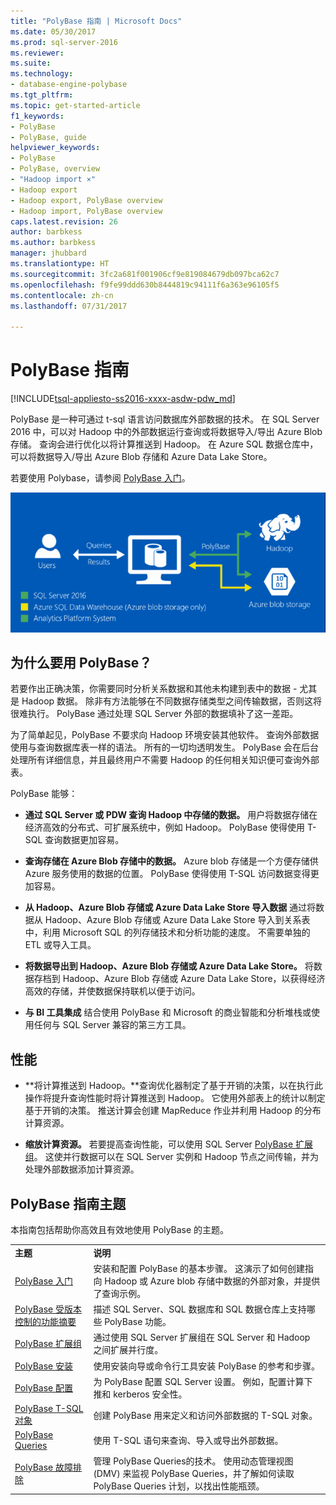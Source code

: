 ```yaml
---
title: "PolyBase 指南 | Microsoft Docs"
ms.date: 05/30/2017
ms.prod: sql-server-2016
ms.reviewer: 
ms.suite: 
ms.technology:
- database-engine-polybase
ms.tgt_pltfrm: 
ms.topic: get-started-article
f1_keywords:
- PolyBase
- PolyBase, guide
helpviewer_keywords:
- PolyBase
- PolyBase, overview
- "Hadoop import ×"
- Hadoop export
- Hadoop export, PolyBase overview
- Hadoop import, PolyBase overview
caps.latest.revision: 26
author: barbkess
ms.author: barbkess
manager: jhubbard
ms.translationtype: HT
ms.sourcegitcommit: 3fc2a681f001906cf9e819084679db097bca62c7
ms.openlocfilehash: f9fe99ddd630b8444819c94111f6a363e96105f5
ms.contentlocale: zh-cn
ms.lasthandoff: 07/31/2017

---
```

# <a name="polybase-guide"></a>PolyBase 指南
[!INCLUDE[tsql-appliesto-ss2016-xxxx-asdw-pdw_md](../../includes/tsql-appliesto-ss2016-xxxx-asdw-pdw-md.md)]

  PolyBase 是一种可通过 t-sql 语言访问数据库外部数据的技术。  在 SQL Server 2016 中，可以对 Hadoop 中的外部数据运行查询或将数据导入/导出 Azure Blob 存储。 查询会进行优化以将计算推送到 Hadoop。 在 Azure SQL 数据仓库中，可以将数据导入/导出 Azure Blob 存储和 Azure Data Lake Store。
  
  
 若要使用 Polybase，请参阅 [PolyBase 入门](../../relational-databases/polybase/get-started-with-polybase.md)。  
  
 ![PolyBase 逻辑](../../relational-databases/polybase/media/polybase-logical.png "PolyBase 逻辑")  
  
## <a name="why-use-polybase"></a>为什么要用 PolyBase？  
若要作出正确决策，你需要同时分析关系数据和其他未构建到表中的数据 - 尤其是 Hadoop 数据。 除非有方法能够在不同数据存储类型之间传输数据，否则这将很难执行。 PolyBase 通过处理 SQL Server 外部的数据填补了这一差距。  
  
为了简单起见，PolyBase 不要求向 Hadoop 环境安装其他软件。 查询外部数据使用与查询数据库表一样的语法。 所有的一切均透明发生。 PolyBase 会在后台处理所有详细信息，并且最终用户不需要 Hadoop 的任何相关知识便可查询外部表。 
  
 PolyBase 能够：  
  
-   **通过 SQL Server 或 PDW 查询 Hadoop 中存储的数据。** 用户将数据存储在经济高效的分布式、可扩展系统中，例如 Hadoop。 PolyBase 使得使用 T-SQL 查询数据更加容易。  
  
-   **查询存储在 Azure Blob 存储中的数据。** Azure blob 存储是一个方便存储供 Azure 服务使用的数据的位置。  PolyBase 使得使用 T-SQL 访问数据变得更加容易。  
  
-   **从 Hadoop、Azure Blob 存储或 Azure Data Lake Store 导入数据** 通过将数据从 Hadoop、Azure Blob 存储或 Azure Data Lake Store 导入到关系表中，利用 Microsoft SQL 的列存储技术和分析功能的速度。 不需要单独的 ETL 或导入工具。  

-   **将数据导出到 Hadoop、Azure Blob 存储或 Azure Data Lake Store。** 将数据存档到 Hadoop、Azure Blob 存储或 Azure Data Lake Store，以获得经济高效的存储，并使数据保持联机以便于访问。  
  
-   **与 BI 工具集成** 结合使用 PolyBase 和 Microsoft 的商业智能和分析堆栈或使用任何与 SQL Server 兼容的第三方工具。  
  
## <a name="performance"></a>性能  
  
-   **将计算推送到 Hadoop。**查询优化器制定了基于开销的决策，以在执行此操作将提升查询性能时将计算推送到 Hadoop。  它使用外部表上的统计以制定基于开销的决策。   推送计算会创建 MapReduce 作业并利用 Hadoop 的分布计算资源。  
  
-   **缩放计算资源。** 若要提高查询性能，可以使用 SQL Server [PolyBase 扩展组](../../relational-databases/polybase/polybase-scale-out-groups.md)。 这使并行数据可以在 SQL Server 实例和 Hadoop 节点之间传输，并为处理外部数据添加计算资源。  
  
## <a name="polybase-guide-topics"></a>PolyBase 指南主题  
 本指南包括帮助你高效且有效地使用 PolyBase 的主题。  
  
|||  
|-|-|  
|**主题**|**说明**|  
|[PolyBase 入门](../../relational-databases/polybase/get-started-with-polybase.md)|安装和配置 PolyBase 的基本步骤。 这演示了如何创建指向 Hadoop 或 Azure blob 存储中数据的外部对象，并提供了查询示例。|  
|[PolyBase 受版本控制的功能摘要](../../relational-databases/polybase/polybase-versioned-feature-summary.md)|描述 SQL Server、SQL 数据库和 SQL 数据仓库上支持哪些 PolyBase 功能。|  
|[PolyBase 扩展组](../../relational-databases/polybase/polybase-scale-out-groups.md)|通过使用 SQL Server 扩展组在 SQL Server 和 Hadoop 之间扩展并行度。|  
|[PolyBase 安装](../../relational-databases/polybase/polybase-installation.md)|使用安装向导或命令行工具安装 PolyBase 的参考和步骤。|  
|[PolyBase 配置](../../relational-databases/polybase/polybase-configuration.md)|为 PolyBase 配置 SQL Server 设置。  例如，配置计算下推和 kerberos 安全性。|  
|[PolyBase T-SQL 对象](../../relational-databases/polybase/polybase-t-sql-objects.md)|创建 PolyBase 用来定义和访问外部数据的 T-SQL 对象。|  
|[PolyBase Queries](../../relational-databases/polybase/polybase-queries.md)|使用 T-SQL 语句来查询、导入或导出外部数据。|  
|[PolyBase 故障排除](../../relational-databases/polybase/polybase-troubleshooting.md)|管理 PolyBase Queries的技术。 使用动态管理视图 (DMV) 来监视 PolyBase Queries，并了解如何读取 PolyBase Queries 计划，以找出性能瓶颈。|  
  
  

